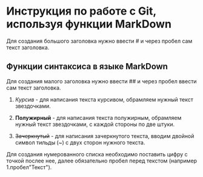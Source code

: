# Инструкция по работе с Git, используя функции MarkDown 

Для создания большого заголовка нужно ввести # и через пробел сам текст заголовка.

## Функции синтаксиса в языке MarkDown

Для создания малого заголовка нужно ввести ## и через пробел ввести сам текст заголовка.

1. *Курсив* - для написания текста курсивом, обрамляем нужный текст звездочками.

2. **Полужирный** - для написания текста полужирным, обрамляем нужный текст звездочками, с каждой стороны по две штуки.

3. ~~Зачеркнутый~~ - для написания зачеркнутого текста, вводим двойной символ тильды (~) с двух сторон нужного текста.

Для создания нумерованного списка необходимо поставить цифру с точкой послее нее, далее обязательно пробел перед текстом (например 1.пробел"Текст").






